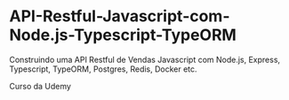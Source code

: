 # API-Restful-Javascript-com-Node.js-Typescript-TypeORM
 Construindo uma API Restful de Vendas Javascript com Node.js, Express, Typescript, TypeORM, Postgres, Redis, Docker etc.
 
 Curso da Udemy

